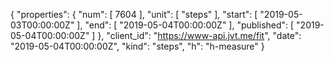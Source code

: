 {
  "properties": {
    "num": [
      7604
    ],
    "unit": [
      "steps"
    ],
    "start": [
      "2019-05-03T00:00:00Z"
    ],
    "end": [
      "2019-05-04T00:00:00Z"
    ],
    "published": [
      "2019-05-04T00:00:00Z"
    ]
  },
  "client_id": "https://www-api.jvt.me/fit",
  "date": "2019-05-04T00:00:00Z",
  "kind": "steps",
  "h": "h-measure"
}
